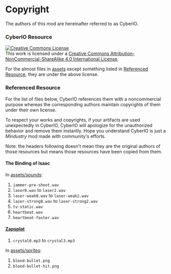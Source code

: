 # Copyright

The authors of this mod are hereinafter referred to as CyberIO.

### CyberIO Resource
<a rel="license" href="http://creativecommons.org/licenses/by-nc-sa/4.0/"><img alt="Creative Commons License" style="border-width:0" src="https://i.creativecommons.org/l/by-nc-sa/4.0/88x31.png" /></a><br />This work is licensed under a <a rel="license" href="http://creativecommons.org/licenses/by-nc-sa/4.0/">Creative Commons Attribution-NonCommercial-ShareAlike 4.0 International License</a>.

For the almost files in [assets](/assets) except something listed in [Referenced Resource](#referenced-resource), they are under the above license.


### Referenced Resource

For the list of files below, CyberIO references them with a noncommercial purpose whereas the corresponding authors maintain copyrights of them under their own license.

To respect your works and copyrights, if your artifacts are used unexpectedly in CyberIO, CyberIO will apologize for the unauthorized behavior and remove them
 instantly. Hope you understand CyberIO is just a *Mindustry* mod made with community's efforts.

Note: the headers following doesn't mean they are the original authors of those resources but means those resources have been copied from them.
#### The Binding of Isaac
In [assets/sounds](/assets/sounds):
1. `jammer-pre-shoot.wav`
2. `laser0.wav` to `laser2.wav`
3. `laser-weak0.wav` to `laser-weak2.wav`
4. `laser-strong0.wav` to `laser-strong2.wav`
5. `tv-static.wav`
6. `heartbeat.wav`
7. `heartbeat-faster.wav`

#### [Zapsplat](https://www.zapsplat.com)
1. `crystal0.mp3` to `crystal3.mp3` 

In [assets/sprites](/assets-raw/sprites):
1. `blood-bullet.png`
2. `blood-bullet-hit.png`
